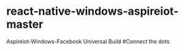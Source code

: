 # react-native-windows-aspireiot-master
 Aspireiot-Windows-Facebook Universal Build
 #Connect the dots
